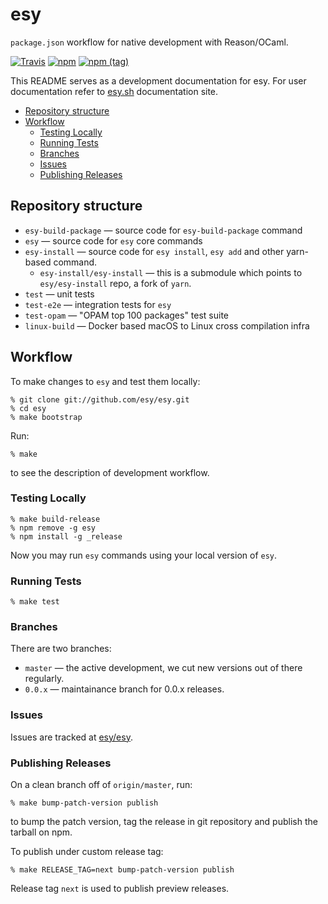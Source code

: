 # esy

`package.json` workflow for native development with Reason/OCaml.

[![Travis](https://img.shields.io/travis/esy/esy.svg)](https://travis-ci.org/esy/esy)
[![npm](https://img.shields.io/npm/v/esy.svg)](https://www.npmjs.com/package/esy)
[![npm (tag)](https://img.shields.io/npm/v/esy/next.svg)](https://www.npmjs.com/package/esy)

This README serves as a development documentation for esy. For user
documentation refer to [esy.sh][] documentation site.

<!-- START doctoc generated TOC please keep comment here to allow auto update -->
<!-- DON'T EDIT THIS SECTION, INSTEAD RE-RUN doctoc TO UPDATE -->


- [Repository structure](#repository-structure)
- [Workflow](#workflow)
  - [Testing Locally](#testing-locally)
  - [Running Tests](#running-tests)
  - [Branches](#branches)
  - [Issues](#issues)
  - [Publishing Releases](#publishing-releases)

<!-- END doctoc generated TOC please keep comment here to allow auto update -->

## Repository structure

- `esy-build-package` — source code for `esy-build-package` command
- `esy` — source code for `esy` core commands
- `esy-install` — source code for `esy install`, `esy add` and other yarn-based
  command.
  - `esy-install/esy-install` — this is a submodule which points to
    `esy/esy-install` repo, a fork of `yarn`.
- `test` — unit tests
- `test-e2e` — integration tests for `esy`
- `test-opam` — "OPAM top 100 packages" test suite
- `linux-build` — Docker based macOS to Linux cross compilation infra

## Workflow

To make changes to `esy` and test them locally:

```
% git clone git://github.com/esy/esy.git
% cd esy
% make bootstrap
```

Run:

```
% make
```

to see the description of development workflow.

### Testing Locally

```
% make build-release
% npm remove -g esy
% npm install -g _release
```

Now you may run `esy` commands using your local version of `esy`.

### Running Tests

```
% make test
```

### Branches

There are two branches:

- `master` — the active development, we cut new versions out of there regularly.
- `0.0.x` — maintainance branch for 0.0.x releases.

### Issues

Issues are tracked at [esy/esy][].

### Publishing Releases

On a clean branch off of `origin/master`, run:

```
% make bump-patch-version publish
```

to bump the patch version, tag the release in git repository and publish the
tarball on npm.

To publish under custom release tag:

```
% make RELEASE_TAG=next bump-patch-version publish
```

Release tag `next` is used to publish preview releases.

[esy-ocaml-project]: https://github.com/esy-ocaml/esy-ocaml-project
[esy-reason-project]: https://github.com/esy-ocaml/esy-reason-project
[esy/esy]: https://github.com/esy/esy
[esy-ocaml/esy-install]: https://github.com/esy-ocaml/esy-install
[esy-ocaml/esy-opam]: https://github.com/esy-ocaml/esy-opam
[OPAM]: https://opam.ocaml.org
[npm]: https://npmjs.org
[Reason]: https://reasonml.github.io
[OCaml]: https://ocaml.org
[jbuilder]: http://jbuilder.readthedocs.io
[ocamlbuild]: https://github.com/ocaml/ocamlbuild/blob/master/manual/manual.adoc
[PJC]: https://github.com/jordwalke/PackageJsonForCompilers
[esy.sh]: http://esy.sh
